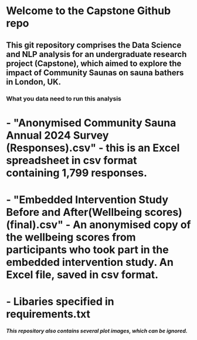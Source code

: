 # Welcome to the Capstone Github repo
## This git repository comprises the Data Science and NLP analysis for an undergraduate research project (Capstone), which aimed to explore the impact of Community Saunas on sauna bathers in London, UK.
### What you data need to run this analysis
# - "Anonymised Community Sauna Annual 2024 Survey (Responses).csv" - this is an Excel spreadsheet in csv format containing 1,799 responses.
# - "Embedded Intervention Study Before and After(Wellbeing scores)(final).csv" - An anonymised copy of the wellbeing scores from participants who took part in the embedded intervention study. An Excel file, saved in csv format.
# - Libaries specified in requirements.txt

##### This repository also contains several plot images, which can be ignored.


